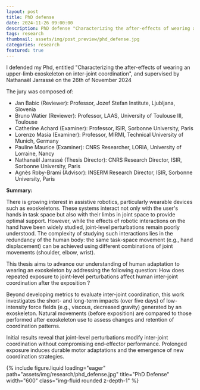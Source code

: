 ```yaml
---
layout: post
title: PhD defense
date: 2024-11-26 09:00:00
description: PhD defense "Characterizing the after-effects of wearing an upper-limb exoskeleton on inter-joint coordination"
tags: research
thumbnail: assets/img/post_preview/phd_defense.jpg
categories: research
featured: true
---
```


I defended my Phd, entitled "Characterizing the after-effects of wearing an upper-limb exoskeleton on inter-joint coordination", and supervised by Nathanaël Jarrassé on the 26th of November 2024

The jury was composed of:
<ul>
    <li>Jan Babic (Reviewer): Professor, Jozef Stefan Institute, Ljubljana, Slovenia</li>
    <li>Bruno Watier (Reviewer): Professor, LAAS, University of Toulouse III, Toulouse</li>
    <li>Catherine Achard (Examiner): Professor, ISIR, Sorbonne University, Paris</li>
    <li>Lorenzo Masia (Examiner): Professor, MIRMI, Technical University of Munich, Germany</li>
    <li>Pauline Maurice (Examiner): CNRS Researcher, LORIA, University of Lorraine, Nancy</li>
    <li>Nathanaël Jarrassé (Thesis Director): CNRS Research Director, ISIR, Sorbonne University, Paris</li>
    <li>Agnès Roby-Brami (Advisor): INSERM Research Director, ISIR, Sorbonne University, Paris</li>
</ul>

**Summary:**

There is growing interest in assistive robotics, particularly wearable devices such as exoskeletons. These systems interact not only with the user's hands in task space but also with their limbs in joint space to provide optimal support. However, while the effects of robotic interactions on the hand have been widely studied, joint-level perturbations remain poorly understood. The complexity of studying such interactions lies in the redundancy of the human body: the same task-space movement (e.g., hand displacement) can be achieved using different combinations of joint movements (shoulder, elbow, wrist).

This thesis aims to advance our understanding of human adaptation to wearing an exoskeleton by addressing the following question: How does repeated exposure to joint-level perturbations affect human inter-joint coordination after the exposition ?

Beyond developing metrics to evaluate inter-joint coordination, this work investigates the short- and long-term impacts (over five days) of low-intensity force fields (e.g., viscous, decreased gravity) generated by an exoskeleton. Natural movements (before exposition) are compared to those performed after exoskeleton use to assess changes and retention of coordination patterns.

Initial results reveal that joint-level perturbations modify inter-joint coordination without compromising end-effector performance. Prolonged exposure induces durable motor adaptations and the emergence of new coordination strategies.

<div class="row">
    <div class="col-sm mt-3 mt-md-0">
          {% include figure.liquid loading="eager" path="assets/img/research/phd_defense.jpg" title="PhD Defense" width="600" class="img-fluid rounded z-depth-1" %}
    </div>
</div>
